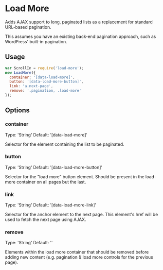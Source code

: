 # Load More

Adds AJAX support to long, paginated lists as a replacement for standard URL-based pagination.

This assumes you have an existing back-end pagination approach, such as WordPress' built-in pagination.

## Usage

```js
var ScrollIn = require('load-more');
new LoadMore({
  container: '[data-load-more]',
  button: '[data-load-more-button]',
  link: 'a.next-page',
  remove: '.pagination, .load-more'
});
```

## Options

### container
Type: 'String'
Default: '[data-load-more]'

Selector for the element containing the list to be paginated.

### button
Type: 'String'
Default: '[data-load-more-button]'

Selector for the "load more" button element. Should be present in the load-more container on all pages but the last.

### link
Type: 'String'
Default: '[data-load-more-link]'

Selector for the anchor element to the next page. This element's href will be used to fetch the next page using AJAX.

### remove
Type: 'String'
Default: ''

Elements within the load more container that should be removed before adding new content (e.g. pagination & load more controls for the previous page).
